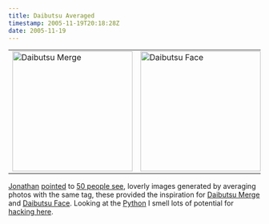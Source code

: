 ```yaml
---
title: Daibutsu Averaged
timestamp: 2005-11-19T20:18:28Z
date: 2005-11-19
---
```


<table border="0"><tr><td><a href="http://www.flickr.com/photos/psd/64823503/" title="Photo Sharing"><img src="http://static.flickr.com/33/64823503_6a8f8a7e05_m.jpg" width="240" height="240" alt="Daibutsu Merge" /></a></td><td>
<a href="http://www.flickr.com/photos/psd/64832477/" title="Photo Sharing"><img src="http://static.flickr.com/33/64832477_5d00b7d8b5_m.jpg" width="240" height="240" alt="Daibutsu Face" /></a></td></tr></table>
<p>
<a href="http://www.flickr.com/photos/67485304@N00/">Jonathan</a> <a href="http://spaces.msn.com/members/auburnmarshes/Blog/cns!1pYfT3LzkL-w_fqWjbBi-0sw!359.entry">pointed</a> to  <a href="http://flickr.com/photos/brevity/sets/164195/">50 people see</a>, loverly images generated by averaging photos with the same tag, these provided the inspiration for <a href="http://www.flickr.com/photos/psd/64823503/">Daibutsu Merge</a> and <a href="http://www.flickr.com/photos/psd/64832477/">Daibutsu Face</a>. Looking at the <a href="http://brevity.org/code/flickr/tag-o-vision/average_py.txt">Python</a> I smell lots of potential for <a href="http://flickr.com/photos/psd/sets/1403384/">hacking here</a>.</p>
